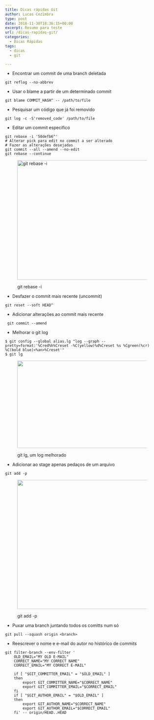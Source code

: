 ```yaml
---
title: Dicas rápidas Git
author: Lucas Cezimbra
type: post
date: 2018-11-30T18:36:15+00:00
excerpt: Resumo para teste
url: /dicas-rapidas-git/
categories:
  - Dicas Rápidas
tags:
  - dicas
  - git

---
```

  * Encontrar um commit de uma branch deletada

<pre class="wp-block-code"><code>git reflog --no-abbrev</code></pre>

  * Usar o blame a partir de um determinado commit

<pre class="wp-block-code"><code>git blame COMMIT_HASH^ -- /path/to/file</code></pre>

  * Pesquisar um código que já foi removido

<pre class="wp-block-code"><code>git log -c -S'removed_code' /path/to/file</code></pre>

  * Editar um commit específico&nbsp;

<pre class="wp-block-code"><code>git rebase -i '50defb6^'
# Alterar pick para edit no commit a ser alterado
# Fazer as alterações desejadas
git commit --all --amend --no-edit
git rebase --continue</code></pre><figure class="wp-block-image">

<img loading="lazy" width="657" height="390" src="https://lrcezimbra.com.br/wp-content/uploads/2018/11/git-rebase-i.png" alt="git rebase -i" class="wp-image-197" srcset="https://lucas.tec.br/wp-content/uploads/2018/11/git-rebase-i.png 657w, https://lucas.tec.br/wp-content/uploads/2018/11/git-rebase-i-300x178.png 300w" sizes="(max-width: 657px) 100vw, 657px" /> <figcaption>git rebase -i</figcaption></figure> 

  * Desfazer o commit mais recente (uncommit)

<pre class="wp-block-code"><code>git reset --soft HEAD^</code></pre>

  * Adicionar alterações ao commit mais recente

<pre class="wp-block-code"><code> git commit --amend</code></pre>

  * Melhorar o git log

<pre class="wp-block-code"><code>$ git config --global alias.lg "log --graph --pretty=format:'%Cred%h%Creset -%C(yellow)%d%Creset %s %Cgreen(%cr) %C(bold blue)&lt;%an&gt;%Creset'"
$ git lg</code></pre><figure class="wp-block-image">

<img loading="lazy" width="779" height="285" src="https://lrcezimbra.com.br/wp-content/uploads/2018/12/git-lg.png" alt="" class="wp-image-208" srcset="https://lucas.tec.br/wp-content/uploads/2018/12/git-lg.png 779w, https://lucas.tec.br/wp-content/uploads/2018/12/git-lg-300x110.png 300w, https://lucas.tec.br/wp-content/uploads/2018/12/git-lg-768x281.png 768w" sizes="(max-width: 779px) 100vw, 779px" /> <figcaption>git lg, um log melhorado</figcaption></figure> 

  * Adicionar ao stage apenas pedaços de um arquivo

<pre class="wp-block-code"><code>git add -p</code></pre><figure class="wp-block-image">

<img loading="lazy" width="800" height="421" src="https://lrcezimbra.com.br/wp-content/uploads/2018/12/git-add-p.png" alt="" class="wp-image-242" srcset="https://lucas.tec.br/wp-content/uploads/2018/12/git-add-p.png 800w, https://lucas.tec.br/wp-content/uploads/2018/12/git-add-p-300x158.png 300w, https://lucas.tec.br/wp-content/uploads/2018/12/git-add-p-768x404.png 768w" sizes="(max-width: 800px) 100vw, 800px" /> <figcaption>git add -p</figcaption></figure> 

  * Puxar uma branch juntando todos os comitts num só

<pre class="wp-block-code"><code>git pull --squash origin &lt;branch&gt;</code></pre>

  * Reescrever o nome e e-mail do autor no histórico de commits 

<pre class="wp-block-code"><code>git filter-branch --env-filter '
	OLD_EMAIL="MY OLD E-MAIL"
	CORRECT_NAME="MY CORRECT NAME"
	CORRECT_EMAIL="MY CORRECT E-MAIL"

	if &#91; "$GIT_COMMITTER_EMAIL" = "$OLD_EMAIL" ]
	then
		export GIT_COMMITTER_NAME="$CORRECT_NAME"
		export GIT_COMMITTER_EMAIL="$CORRECT_EMAIL"
	fi
	if &#91; "$GIT_AUTHOR_EMAIL" = "$OLD_EMAIL" ]
	then
		export GIT_AUTHOR_NAME="$CORRECT_NAME"
		export GIT_AUTHOR_EMAIL="$CORRECT_EMAIL"
	fi' -- origin/HEAD..HEAD</code></pre>
